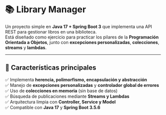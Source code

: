 # 📚 Library Manager

Un proyecto simple en **Java 17 + Spring Boot 3** que implementa una API REST para gestionar libros en una biblioteca.  
Está diseñado como ejercicio para practicar los pilares de la **Programación Orientada a Objetos**, junto con **excepciones personalizadas**, **colecciones**, **streams** y **lambdas**.

---

## 🚀 Características principales

✅ Implementa **herencia, polimorfismo, encapsulación y abstracción**  
✅ Manejo de **excepciones personalizadas** y **controlador global de errores**  
✅ Uso de **colecciones en memoria** (sin base de datos)  
✅ Búsqueda de publicaciones mediante **Streams y Lambdas**  
✅ Arquitectura limpia con **Controller, Service y Model**  
✅ Compatible con **Java 17** y **Spring Boot 3.5.6**